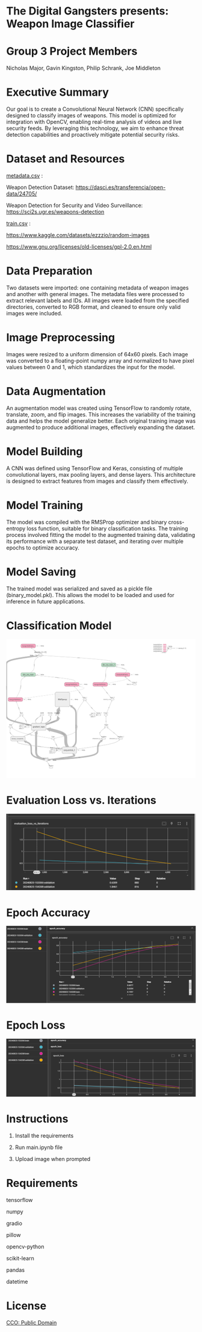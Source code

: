 # The Digital Gangsters presents: Weapon Image Classifier

# Group 3 Project Members
Nicholas Major, Gavin Kingston, Philip Schrank, Joe Middleton

# Executive Summary
Our goal is to create a Convolutional Neural Network (CNN) specifically designed to classify images of weapons. This model is optimized for integration with OpenCV, enabling real-time analysis of videos and live security feeds. By leveraging this technology, we aim to enhance threat detection capabilities and proactively mitigate potential security risks.

# Dataset and Resources
[metadata.csv](https://github.com/GavinKingston/project-3/blob/Major/Resources/metadata.csv) :

Weapon Detection Dataset: https://dasci.es/transferencia/open-data/24705/

Weapon Detection for Security and Video Surveillance: https://sci2s.ugr.es/weapons-detection

[train.csv](https://github.com/GavinKingston/project-3/blob/Major/Resources/dataset/train.csv) :

https://www.kaggle.com/datasets/ezzzio/random-images

https://www.gnu.org/licenses/old-licenses/gpl-2.0.en.html


# Data Preparation 
Two datasets were imported: one containing metadata of weapon images and another with general images. The metadata files were processed to extract relevant labels and IDs.  All images were loaded from the specified directories, converted to RGB format, and cleaned to ensure only valid images were included.

# Image Preprocessing
Images were resized to a uniform dimension of 64x60 pixels. Each image was converted to a floating-point numpy array and normalized to have pixel values between 0 and 1, which standardizes the input for the model.

# Data Augmentation
An augmentation model was created using TensorFlow to randomly rotate, translate, zoom, and flip images. This increases the variability of the training data and helps the model generalize better. Each original training image was augmented to produce additional images, effectively expanding the dataset.

# Model Building
A CNN was defined using TensorFlow and Keras, consisting of multiple convolutional layers, max pooling layers, and dense layers. This architecture is designed to extract features from images and classify them effectively.

# Model Training
The model was compiled with the RMSProp optimizer and binary cross-entropy loss function, suitable for binary classification tasks. The training process involved fitting the model to the augmented training data, validating its performance with a separate test dataset, and iterating over multiple epochs to optimize accuracy.

# Model Saving
The trained model was serialized and saved as a pickle file (binary_model.pkl). This allows the model to be loaded and used for inference in future applications.

# Classification Model
![Classification model](https://github.com/GavinKingston/project-3/blob/Major/presentation%20images/classification_model.png)

# Evaluation Loss vs. Iterations
![Evaluation loss vs iterations](https://github.com/GavinKingston/project-3/blob/Major/presentation%20images/Screenshot%20(331).png)

# Epoch Accuracy
![Epoch Accuracy](https://github.com/GavinKingston/project-3/blob/Major/presentation%20images/epoch_accuracy.png)

# Epoch Loss
![Epoch Loss](https://github.com/GavinKingston/project-3/blob/Major/presentation%20images/epoch_loss.png)

# Instructions
1. Install the requirements

2. Run main.ipynb file

3. Upload image when prompted


# Requirements
tensorflow 

numpy 

gradio 

pillow

opencv-python

scikit-learn

pandas

datetime

# License

[CCO: Public Domain](https://creativecommons.org/publicdomain/zero/1.0/)




